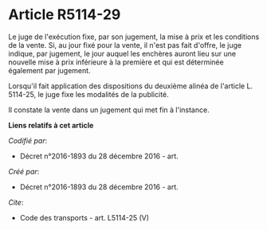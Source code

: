 # Article R5114-29

Le juge de l'exécution fixe, par son jugement, la mise à prix et les conditions de la vente. Si, au jour fixé pour la vente,
il n'est pas fait d'offre, le juge indique, par jugement, le jour auquel les enchères auront lieu sur une nouvelle mise à
prix inférieure à la première et qui est déterminée également par jugement. 

Lorsqu'il fait application des dispositions du deuxième alinéa de l'article L. 5114-25, le juge fixe les modalités de la
publicité. 

Il constate la vente dans un jugement qui met fin à l'instance.

**Liens relatifs à cet article**

_Codifié par_:

  - Décret n°2016-1893 du 28 décembre 2016 - art.

_Créé par_:

  - Décret n°2016-1893 du 28 décembre 2016 - art.

_Cite_:

  - Code des transports - art. L5114-25 (V)
